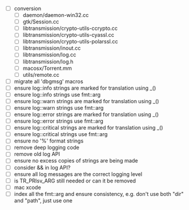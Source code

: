 - [ ] conversion
  - [ ] daemon/daemon-win32.cc
  - [ ] gtk/Session.cc
  - [ ] libtransmission/crypto-utils-ccrypto.cc
  - [ ] libtransmission/crypto-utils-cyassl.cc
  - [ ] libtransmission/crypto-utils-polarssl.cc
  - [ ] libtransmission/inout.cc
  - [ ] libtransmission/log.cc
  - [ ] libtransmission/log.h
  - [ ] macosx/Torrent.mm
  - [ ] utils/remote.cc

- [ ] migrate all 'dbgmsg' macros
- [ ] ensure log::info strings are marked for translation using \_()
- [ ] ensure log::info strings use fmt::arg
- [ ] ensure log::warn strings are marked for translation using \_()
- [ ] ensure log::warn strings use fmt::arg
- [ ] ensure log::error strings are marked for translation using \_()
- [ ] ensure log::error strings use fmt::arg
- [ ] ensure log::critical strings are marked for translation using \_()
- [ ] ensure log::critical strings use fmt::arg
- [ ] ensure no '%' format strings
- [ ] remove deep logging code
- [ ] remove old log API
- [ ] ensure no excess copies of strings are being made
- [ ] consider && in log API?
- [ ] ensure all log messages are the correct logging level
- [ ] is TR_PRIsv_ARG still needed or can it be removed
- [ ] mac xcode
- [ ] index all the fmt::arg and ensure consistency, e.g. don't use both "dir" and "path", just use one
